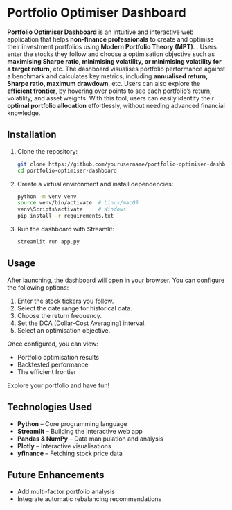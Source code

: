 # Portfolio Optimiser Dashboard

**Portfolio Optimiser Dashboard** is an intuitive and interactive web application that helps **non-finance professionals** to create and optimise their investment portfolios using **Modern Portfolio Theory (MPT)**. . Users enter the stocks they follow and choose a optimisation objective such as **maximising Sharpe ratio, minimising volatility, or minimising volatility for a target return**, etc. The dashboard visualises portfolio performance against a benchmark and calculates key metrics, including **annualised return, Sharpe ratio, maximum drawdown**, etc.
Users can also explore the **efficient frontier**, by hovering over points to see each portfolio’s return, volatility, and asset weights. With this tool, users can easily identify their **optimal portfolio allocation** effortlessly, without needing advanced financial knowledge.
 
## Installation
1. Clone the repository:  
   ```bash
   git clone https://github.com/yourusername/portfolio-optimiser-dashboard.git
   cd portfolio-optimiser-dashboard
2. Create a virtual environment and install dependencies:
    ```bash
    python -m venv venv
    source venv/bin/activate  # Linux/macOS
    venv\Scripts\activate     # Windows
    pip install -r requirements.txt
3. Run the dashboard with Streamlit:
    ```bash
    streamlit run app.py
## Usage
After launching, the dashboard will open in your browser. You can configure the following options:
1. Enter the stock tickers you follow.
2. Select the date range for historical data.
3. Choose the return frequency.
4. Set the DCA (Dollar-Cost Averaging) interval.
5. Select an optimisation objective.

Once configured, you can view:
- Portfolio optimisation results
- Backtested performance
- The efficient frontier  

Explore your portfolio and have fun!

## Technologies Used
- **Python** – Core programming language
- **Streamlit** – Building the interactive web app
- **Pandas & NumPy** – Data manipulation and analysis
- **Plotly** – Interactive visualisations
- **yfinance** – Fetching stock price data

## Future Enhancements
- Add multi-factor portfolio analysis
- Integrate automatic rebalancing recommendations

